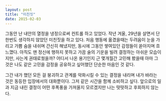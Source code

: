 ```yaml
---
layout: post
title: "미친짓"
date: 2015-02-03
---
```



그동안 난 내안의 열정을 냉정으로써 컨트롤 하고 있었다. 작년 겨울, 29년을 살면서 단 한번도 생각하지 않았던 미친짓을 하고 있다. 처음 행동에 옮겼을때는 두려움이 눈을 가리고 가쁨 숨을 내쉬며 간신히 해냈지만, 동시에 그동안 쌓여있던 감정들이 쏟아지며 흐느꼈다. 아직도 맨 정신에 행하지 못하고 가끔 술의 기운을 빌려 결정하는 아쉬운 모습이지만, 사는게 권태로웠을까? 어디서 나온 용기인지 근 몇개월간 고민해 봤을때 아마 그것은 나도 같은 고민을 감정을 공유하고 싶어했던 단순한 마음인 것 같다.  

그간 내가 했던 모든 걸 붕괴하고 관계를 악화시킬 수 있는 결정을 내리며 내가 바라는 것은 동등한 입장에서의 대화뿐이다. 그저 같은 시간을 함께 소비하고 싶다. 앞으로의 일과 지금 내린 결정이 어떤 후폭풍을 가져올지 모르겠지만 나는 떳떳하고 후회하지 않는다.

